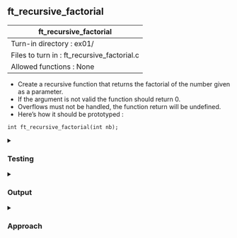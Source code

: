 ## ft_recursive_factorial

|               ft_recursive_factorial        |
|---------------------------------|
| Turn-in directory : ex01/       |
| Files to turn in : ft_recursive_factorial.c |
| Allowed functions : None       |

- Create a recursive function that returns the factorial of the number given as a parameter.
- If the argument is not valid the function should return 0.
- Overflows must not be handled, the function return will be undefined.
- Here’s how it should be prototyped :
```
int ft_recursive_factorial(int nb);
```

<details>

<summary><h3>Testing</h3></summary>

<pre><code>#include &ltstdio.h&gt
int	main(void)
{
	printf("3!: %d\n", ft_recursive_factorial(3));
	printf("2!: %d\n", ft_recursive_factorial(2));
	printf("1!: %d\n", ft_recursive_factorial(1));
	printf("0!: %d\n", ft_recursive_factorial(0));
	printf("-2!: %d\n", ft_recursive_factorial(-2));
	printf("11!: %d\n", ft_recursive_factorial(11));
	printf("12!: %d\n", ft_recursive_factorial(12));
	printf("13!: %d\n", ft_recursive_factorial(13));
	printf("14!: %d\n", ft_recursive_factorial(14));
	return (0);
}</code></pre>

See [testing file](main.c)

</details>

<details>
<summary><h3>Output</h3></summary>

<pre><code>3!: 6
2!: 2
1!: 1
0!: 1
-2!: 0
11!: 39916800
12!: 479001600
13!: 1932053504
14!: 1278945280</code></pre>

The output for 14! may look different for you depending on the value of <code>INT_MAX</code> (from the <code>limits.h</code> library) on your machine. 

</details>

<details>
<summary><h3>Approach</h3></summary>

This <a href=ft_recursive_factorial.c>solution</a> uses recursion and does away with the <code>while</code> loop in the previous <a href=../00_ft_iterative_factorial>exercise</a>. 

The key to applying recursion here is recognising that a factorial of a given nnumber can be expressed as a factorial of smaller numbers. For instance, <code>nb!</code> (aka factorial of <code>nb</code>) is <code>nb * (nb - 1)!</code> which is, in turn, <code>nb * (nb - 1) * (nb - 2)!</code>. This leads directly to line 21:

<pre><code>21	r = nb * ft_recursive_factorial(nb - 1)</code></pre>

Let's run through a case of <code>nb = 2</code>:
- In running <code>ft_recursive_factorial(2)</code>, we get to line 21 where <code>r = 2 * ft_recursive_factorial(1)</code>;
- In running <code>ft_recursive_factorial(1)</code>, we get <code>r = 1 * ft_recursive_factorial(0)</code>
- In <code>ft_recursive_factorial(0)</code>, the initialised value of <code>r</code> (i.e., <code>r = 1</code>) is returned directly. Note that the commands in the <code>if</code> and <code>else if</code> statements are not executed. 
- Put it altogether: <code>r = 2 * 1 * 1</code> and eventually <code>ft_recursive_factorial(2)</code> returns <code>2</code>! (heh, literally).

</details>
